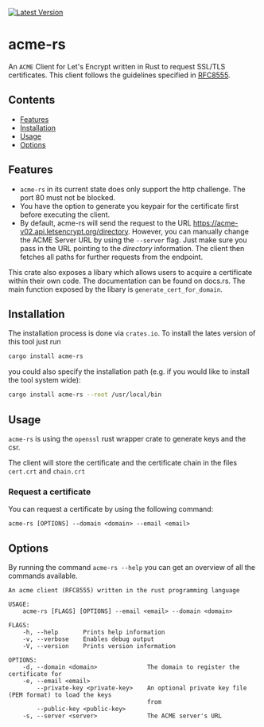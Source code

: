 [![Latest Version](https://img.shields.io/crates/v/acme-rs)](https://crates.io/crates/acme-rs)

# acme-rs
An `ACME` Client for Let's Encrypt written in Rust to request SSL/TLS certificates. This client follows the guidelines specified in [RFC8555](https://tools.ietf.org/html/rfc8555).

## Contents
 - [Features](#Features)
 - [Installation](#Installation)
 - [Usage](#Usage)
 - [Options](#Options)

## Features
- `acme-rs` in its current state does only support the http challenge. The port 80 must not be blocked. <br>
- You have the option to generate you keypair for the certificate first before executing the client. <br>
- By default, acme-rs will send the request to the URL https://acme-v02.api.letsencrypt.org/directory. However, you can manually change the ACME Server URL by using the `--server` flag. Just make sure you pass in the URL pointing to the _directory_ information. The client then fetches all paths for further requests from the endpoint.

This crate also exposes a libary which allows users to acquire a certificate within their own code. The documentation can be found on docs.rs. The main function exposed by the libary is `generate_cert_for_domain`.

## Installation

The installation process is done via `crates.io`. To install the lates version of this tool just run

```bash
cargo install acme-rs
```

you could also specify the installation path (e.g. if you would like to install the tool system wide):

```bash
cargo install acme-rs --root /usr/local/bin
```

## Usage
`acme-rs` is using the `openssl` rust wrapper crate to generate keys and the csr.

The client will store the certificate and the certificate chain in the files `cert.crt` and `chain.crt`

### Request a certificate
You can request a certificate by using the following command: <br>
```
acme-rs [OPTIONS] --domain <domain> --email <email>
```


## Options
By running the command `acme-rs --help` you can get an overview of all the commands available.

```
An acme client (RFC8555) written in the rust programming language

USAGE:
    acme-rs [FLAGS] [OPTIONS] --email <email> --domain <domain>

FLAGS:
    -h, --help       Prints help information
    -v, --verbose    Enables debug output
    -V, --version    Prints version information

OPTIONS:
    -d, --domain <domain>              The domain to register the certificate for
    -e, --email <email>
        --private-key <private-key>    An optional private key file (PEM format) to load the keys
                                       from
        --public-key <public-key>
    -s, --server <server>              The ACME server's URL
```

